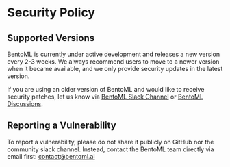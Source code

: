 # Security Policy

## Supported Versions

BentoML is currently under active development and releases a new version
every 2-3 weeks. We always recommend users to move to a newer version
when it became available, and we only provide security updates in the
latest version.

If you are using an older version of BentoML and would like to receive
security patches, let us know via
[BentoML Slack Channel](https://join.slack.bentoml.org)
or [BentoML Discussions](https://github.com/bentoml/BentoML/discussions).


## Reporting a Vulnerability

To report a vulnerability, please do not share it publicly on GitHub
nor the community slack channel. Instead, contact the BentoML team
directly via email first: contact@bentoml.ai
